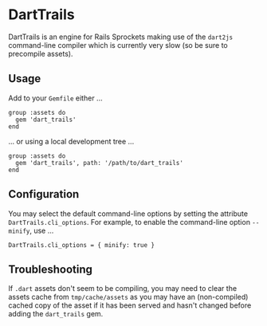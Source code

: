 DartTrails
============

DartTrails is an engine for Rails Sprockets making use of the `dart2js`
command-line compiler which is currently very slow (so be sure to precompile
assets).

Usage
-------

Add to your `Gemfile` either ...

    group :assets do
      gem 'dart_trails'
    end

... or using a local development tree ...

    group :assets do
      gem 'dart_trails', path: '/path/to/dart_trails'
    end


Configuration
---------------

You may select the default command-line options by setting the attribute
`DartTrails.cli_options`. For example, to enable the command-line option
`--minify`, use ...

    DartTrails.cli_options = { minify: true }


Troubleshooting
-----------------

If `.dart` assets don't seem to be compiling, you may need to clear the assets
cache from `tmp/cache/assets` as you may have an (non-compiled) cached copy of
the asset if it has been served and hasn't changed before adding the
`dart_trails` gem.

